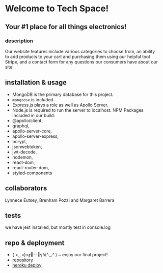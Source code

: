# Welcome to Tech Space!
## Your #1 place for all things electronics!

### description
Our website features include various categories to choose from, an ability to add products to your cart and purchasing them using our helpful tool Stripe, and a contact form for any questions our consumers have about our site!

## installation & usage
* MongoDB is the primary database for this project.
* `mongoose` is included.
* Express.js plays a role as well as Apollo Server.
* Node.js is required to run the server to localhost.
NPM Packages included in our build: 
* @apollo/client,
* graphql,
* apollo-server-core,
* apollo-server-express,
* bcrypt,
* jsonwebtoken,
* jwt-decode,
* nodemon,
* react-dom,
* react-router-dom,
* styled-components


## collaborators
Lynnece Eutsey, Brenham Pozzi and Margaret Barrera

## tests
we have jest installed, but mostly test in console.log

## repo & deployment
* ( ◑‿◑)ɔ┏🍟--🍔┑٩(^◡^ ) ~ enjoy our final project!
* [repository](https://github.com/LynneceE/tech-space)
* [heroku deploy](https://young-hollows-22377.herokuapp.com/)
